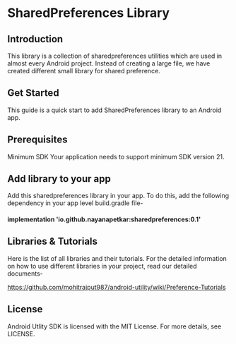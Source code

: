 # SharedPreferences Library

## Introduction
This library is a collection of sharedpreferences utilities which are used in almost every Android project. Instead of creating a large file, we have created different small library for shared preference.

## Get Started
This guide is a quick start to add SharedPreferences library to an Android app.

## Prerequisites
Minimum SDK
Your application needs to support minimum SDK version 21.

## Add library to your app
Add this sharedpreferences library in your app. To do this, add the following dependency in your app level build.gradle file-

#### implementation 'io.github.nayanapetkar:sharedpreferences:0.1'

## Libraries & Tutorials
Here is the list of all libraries and their tutorials. For the detailed information on how to use different libraries in your project, read our detailed documents-

https://github.com/mohitrajput987/android-utility/wiki/Preference-Tutorials

## License
Android Utlity SDK is licensed with the MIT License. For more details, see LICENSE.
